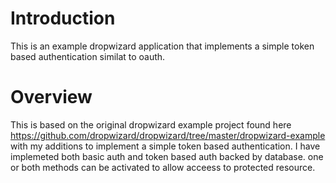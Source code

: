 # Introduction

This is an example dropwizard application that implements a simple token based authentication similat to oauth.

# Overview

This is based on the original dropwizard example project found here https://github.com/dropwizard/dropwizard/tree/master/dropwizard-example with my additions to implement a simple token based
authentication. I have implemeted both basic auth and token based auth backed by database. one or both methods can be activated to allow acceess to protected resource.